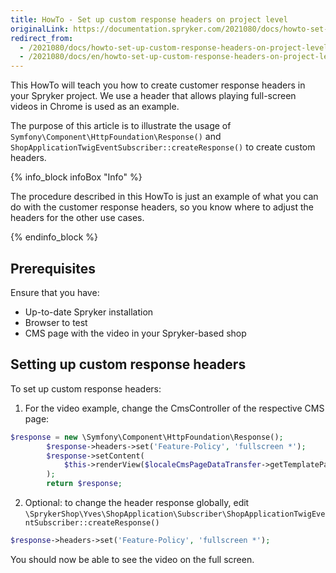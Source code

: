 ```yaml
---
title: HowTo - Set up custom response headers on project level
originalLink: https://documentation.spryker.com/2021080/docs/howto-set-up-custom-response-headers-on-project-level
redirect_from:
  - /2021080/docs/howto-set-up-custom-response-headers-on-project-level
  - /2021080/docs/en/howto-set-up-custom-response-headers-on-project-level
---
```


This HowTo will teach you how to create customer response headers in your Spryker project. We use a header that allows playing full-screen videos in Chrome is used as an example.

The purpose of this article  is to illustrate the usage of `Symfony\Component\HttpFoundation\Response()` and `ShopApplicationTwigEventSubscriber::createResponse()` to create custom headers.

{% info_block infoBox "Info" %}

The procedure described in this HowTo is just an example of what you can do with the customer response headers, so you know where to adjust the headers for the other use cases.

{% endinfo_block %}

## Prerequisites
Ensure that you have:

* Up-to-date Spryker installation
* Browser to test
* CMS page with the video in your Spryker-based shop

## Setting up custom response headers
To set up custom response headers:

1. For the video example, change the CmsController of the respective CMS page:
```php
$response = new \Symfony\Component\HttpFoundation\Response();
        $response->headers->set('Feature-Policy', 'fullscreen *');
        $response->setContent(
            $this->renderView($localeCmsPageDataTransfer->getTemplatePath(), $viewData)
        );
        return $response;
```
2. Optional: to change the header response globally, edit `\SprykerShop\Yves\ShopApplication\Subscriber\ShopApplicationTwigEventSubscriber::createResponse()`
```php
$response->headers->set('Feature-Policy', 'fullscreen *');
```

You should now be able to see the video on the full screen. 

